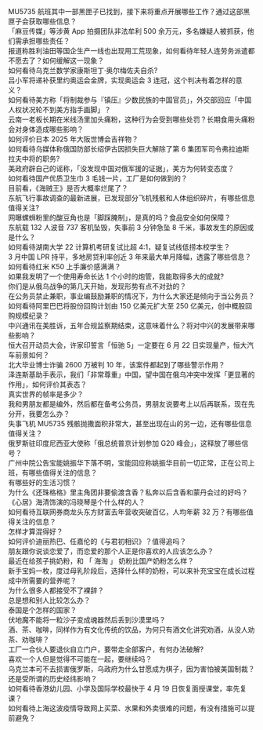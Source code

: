 MU5735 航班其中一部黑匣子已找到，接下来将重点开展哪些工作？通过这部黑匣子会获取哪些信息？  
「麻豆传媒」等涉黄 App 拍摄团队非法牟利 500 余万元，多名嫌疑人被抓获，他们需承担哪些责任？  
报道称胜利油田等国企生产一线也出现用工荒现象，如何看待年轻人连劳务派遣都不愿去了？如何缓解这一现象？  
如何看待乌克兰数学家康斯坦丁·奥尔梅佐夫自杀?  
吕小军将递补获里约奥运会金牌，实现奥运会 3 连冠，这个判决有着怎样的意义？  
如何看待美方称「将制裁参与『镇压』少数民族的中国官员」，外交部回应「中国人权状况轮不到美方指手画脚」？  
云南一老板长期在米线汤里加头痛粉，这种行为会受到哪些处罚？长期食用头痛粉会对身体造成哪些影响？  
如何评价日本 2025 年大阪世博会吉祥物？  
如何看待乌媒体称俄国防部长绍伊古因损失巨大解除了第 6 集团军司令弗拉迪斯拉夫中将的职务?  
美政府辟自己的谣称，「没发现中国对俄军援的证据」，美方为何转变态度？  
如何看待国产优质卫生巾 3 毛钱一片，工厂是如何做到的？  
目前看，《海贼王》是否大概率烂尾了？  
东航飞行事故调查的最新进展，已发现部分飞机残骸和人体组织碎片，有哪些信息值得关注?  
网曝螺蛳粉里的酸豆角也是「脚踩腌制」，是真的吗？食品安全如何保障？  
东航载 132 人波音 737 客机坠毁，失事前 3 分钟急坠 8 千米，事故发生的原因或是什么？  
如何看待湖南大学 22 计算机考研复试比超 4:1，疑复试线低捞本校学生？  
3 月中国 LPR 持平，多地房贷利率创近 3 年来最大单月降幅，透露了哪些信息？  
如何看待红米 K50 上手廉价感满满？  
如果我发明了一个使用寿命长达 1 个小时的炮管，我能取得多大的成就?  
你们是从俄乌战争的第几天开始，发现形势有点不对劲的？  
在公务员禁止兼职，事业编鼓励兼职的情况下，为什么大家还是倾向于当公务员？  
如何看待阿里巴巴将股份回购计划由 150 亿美元扩大至 250 亿美元，创中概股回购规模纪录？  
中兴通讯在美胜诉，五年合规监察期结束，这意味着什么？将对中兴的发展带来哪些影响？  
恒大召开动员大会，许家印誓言「恒驰 5」一定要在 6 月 22 日实现量产，恒大汽车前景如何？  
北大毕业博士诈骗 2600 万被判 10 年，该案件都起到了哪些警示作用？  
泽连斯基助手表示，我们「非常尊重」中国，望中国在俄乌冲突中发挥「更显著的作用」，如何评价其表态？  
真实世界的帧率是多少？  
我和男朋友都是编外，然后都在备考公务员，男朋友说要考上以后再联系，现在先分开，我要怎么办？  
失事飞机 MU5735 残骸抛撒面积非常大，甚至出现在山的另一边，还有哪些信息值得关注？  
俄罗斯驻印度尼西亚大使称「俄总统普京计划参加 G20 峰会」，这释放了哪些信号？  
广州中院公告宝能姚振华下落不明，宝能回应称姚振华目前一切正常，正在公司上班，有哪些值得关注的信息？  
有哪些好的生活习惯？  
为什么《还珠格格》里主角团非要偷渡含香？私奔以后含香和蒙丹会过的好吗？  
《心居》海清饰演的冯晓琴是个什么样的人？  
如何看待互联网券商龙头东方财富去年营收突破百亿，人均年薪 32 万？有哪些值得关注的信息？  
怎样才算混得好？  
如何评价迪丽热巴、任嘉伦的《与君初相识》？值得追吗？  
朋友跟你说谈恋爱了，而恋爱的那个人正是你喜欢的人应该怎么办？  
最近在给孩子挑奶粉，和 「 海淘 」 奶粉比国产奶粉怎么样？  
新手宝妈一枚，度过母乳阶段后，选择什么样的奶粉，可以来补充宝宝在成长过程成中所需要的营养呢？  
为什么很多人都接受不了裸辞？  
总是想和别人比较怎么办？  
泰国是个怎样的国家？  
伏地魔不能将一粒沙子变成魂器然后丢到沙漠里吗？  
酒、茶、咖啡，同样作为有文化传统的饮品，为何只有酒文化讲究劝酒，从没人劝茶、劝咖啡？  
工厂一合伙人要退伙自立门户，要带走全部客户，有何办法破解?  
喜欢一个人但是觉得不可能在一起，要继续吗？  
乌克兰本可不去损害俄罗斯，乌政府为什么甘愿成为棋子，因为害怕被美国制裁？还是受所谓的历史经纬影响？  
如何看待香港幼儿园、小学及国际学校最快于 4 月 19 日恢复面授课堂，率先复课？  
如何看待上海这波疫情导致网上买菜、水果和外卖很难的问题，有没有措施可以提前避免？  
